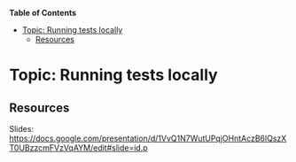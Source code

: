 <!-- START doctoc generated TOC please keep comment here to allow auto update -->
<!-- DON'T EDIT THIS SECTION, INSTEAD RE-RUN doctoc TO UPDATE -->
**Table of Contents**

- [Topic: Running tests locally](#topic-running-tests-locally)
  - [Resources](#resources)

<!-- END doctoc generated TOC please keep comment here to allow auto update -->

# Topic: Running tests locally

## Resources

Slides: https://docs.google.com/presentation/d/1VvQ1N7WutUPqjOHntAczB6lQszXT0UBzzcmFVzVqAYM/edit#slide=id.p

